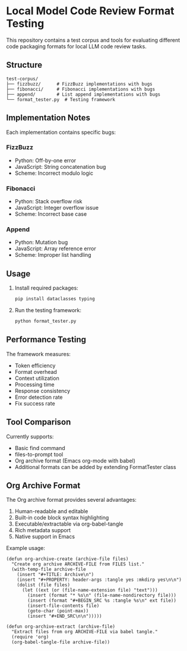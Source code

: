 # Local Model Code Review Format Testing

This repository contains a test corpus and tools for evaluating different code packaging formats for local LLM code review tasks.

## Structure

```
test-corpus/
├── fizzbuzz/      # FizzBuzz implementations with bugs
├── fibonacci/     # Fibonacci implementations with bugs
├── append/        # List append implementations with bugs
└── format_tester.py  # Testing framework
```

## Implementation Notes

Each implementation contains specific bugs:

### FizzBuzz
- Python: Off-by-one error
- JavaScript: String concatenation bug
- Scheme: Incorrect modulo logic

### Fibonacci
- Python: Stack overflow risk
- JavaScript: Integer overflow issue
- Scheme: Incorrect base case

### Append
- Python: Mutation bug
- JavaScript: Array reference error
- Scheme: Improper list handling

## Usage

1. Install required packages:
   ```bash
   pip install dataclasses typing
   ```

2. Run the testing framework:
   ```bash
   python format_tester.py
   ```

## Performance Testing

The framework measures:
- Token efficiency
- Format overhead
- Context utilization
- Processing time
- Response consistency
- Error detection rate
- Fix success rate

## Tool Comparison

Currently supports:
- Basic find command
- files-to-prompt tool
- Org archive format (Emacs org-mode with babel)
- Additional formats can be added by extending FormatTester class

## Org Archive Format

The Org archive format provides several advantages:
1. Human-readable and editable
2. Built-in code block syntax highlighting
3. Executable/extractable via org-babel-tangle
4. Rich metadata support
5. Native support in Emacs

Example usage:
```elisp
(defun org-archive-create (archive-file files)
  "Create org archive ARCHIVE-FILE from FILES list."
  (with-temp-file archive-file
    (insert "#+TITLE: Archive\n")
    (insert "#+PROPERTY: header-args :tangle yes :mkdirp yes\n\n")
    (dolist (file files)
      (let ((ext (or (file-name-extension file) "text")))
        (insert (format "* %s\n" (file-name-nondirectory file)))
        (insert (format "#+BEGIN_SRC %s :tangle %s\n" ext file))
        (insert-file-contents file)
        (goto-char (point-max))
        (insert "#+END_SRC\n\n")))))

(defun org-archive-extract (archive-file)
  "Extract files from org ARCHIVE-FILE via babel tangle."
  (require 'org)
  (org-babel-tangle-file archive-file))
```